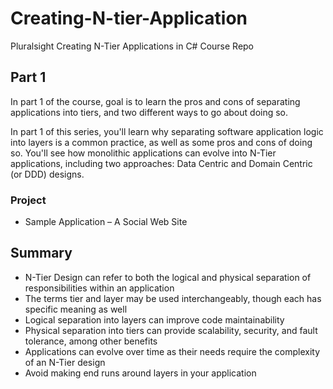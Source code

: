 # Creating-N-tier-Application
Pluralsight Creating N-Tier Applications in C#  Course Repo

## Part 1 

In part 1 of the course, goal is to  learn the pros and cons of separating applications into tiers, and two different ways to go about doing so.

In part 1 of this series, you'll learn why separating software application logic into layers is a common practice, as well as some pros and cons of doing so. You'll see how monolithic applications can evolve into N-Tier applications, including two approaches: Data Centric and Domain Centric (or DDD) designs.

### Project

-  Sample Application – A Social Web Site 

## Summary



-  N-Tier Design can refer to both the logical and physical separation of responsibilities within an application  
- The terms tier and layer may be used interchangeably, though each has specific meaning as well  
- Logical separation into layers can improve code maintainability  
- Physical separation into tiers can provide scalability, security, and fault tolerance, among other benefits  
- Applications can evolve over time as their needs require the complexity of an N-Tier design  
- Avoid making end runs around layers in your application 